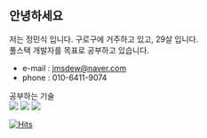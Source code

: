 ## 안녕하세요

저는 정민식 입니다. 구로구에 거주하고 있고, 29살 입니다. <br>
풀스택 개발자를 목표로 공부하고 있습니다.

* e-mail : <jmsdew@naver.com> <br>
* phone : 010-6411-9074

공부하는 기술 <br>
<img src="https://img.shields.io/badge/Javascript-F7DF1E?style=flat&logo=javascript&logoColor=white"/>
<img src="https://img.shields.io/badge/html5-E34F26?style=flat&logo=html5&logoColor=white"/>
<img src="https://img.shields.io/badge/css3-1572B6?style=flat&logo=css3&logoColor=white"/>

[![Hits](https://hits.seeyoufarm.com/api/count/incr/badge.svg?url=https%3A%2F%2Fgithub.com%2Fjmsedew&count_bg=%2337268D&title_bg=%23555555&icon=&icon_color=%23E7E7E7&title=hits&edge_flat=false)](https://hits.seeyoufarm.com)
